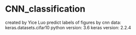 # CNN_classification
created by Yice Luo
predict labels of figures by cnn
data:  keras.datasets.cifar10
python version: 3.6
keras version: 2.2.4
